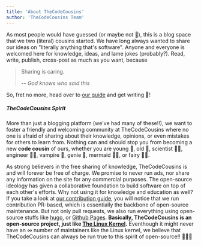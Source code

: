 ```yaml
---
title: 'About TheCodeCousins'
author: 'TheCodeCousins Team'
---
```


As most people would have guessed (or maybe not 🤔), this is a blog space that we two (literal) cousins started.
We have long always wanted to share our ideas on "literally anything that's software".
Anyone and everyone is welcomed here for knowledge, ideas, and lame jokes (probably?).
Read, write, publish, cross-post as much as you want, because

> Sharing is caring.
>
> -- <cite>God knows who said this</cite>

So, fret no more, head over to [our guide](/contribute) and get writing 🎉!

##### TheCodeCousins Spirit

More than just a blogging platform (we've had many of these!!), we want to foster a friendly and welcoming community at TheCodeCousins where no one is afraid of sharing about their knowledge, opinions, or even mistakes for others to learn from.
Nothing can and should stop you from becoming a new **code cousin** of ours, whether you are young 👶, old 👴, scientist 👩‍🔬, engineer 👨‍🔧, vampire 🧛, genie 🧞, mermaid 🧜‍♀️, or fairy 🧚‍♀️.

As strong believers in the free sharing of knowledge, TheCodeCousins is and will forever be free of charge.
We promise to never run ads, nor share any information on the site for any commercial purposes.
The open-source ideology has given a collaborative foundation to build software on top of each other's efforts.
Why not using it for knowledge and education as well?
If you take a look at [our contribution guide](https://thecodecousins.com/contribute), you will notice that we run contribution PR-based, which is essentially the backbone of open-source maintenance.
But not only pull requests, we also run everything using open-source stuffs like [hugo](https://gohugo.io/), or [Github Pages](https://pages.github.com/).
**Basically, TheCodeCousins is an open-source project, just like [The Linux Kernel](https://github.com/torvalds/linux).**
Eventhough it might never have an ∞ number of maintainers like the Linux kernel, we believe that TheCodeCousins can always be run true to this spirit of open-source!! 🚀🚀🚀

